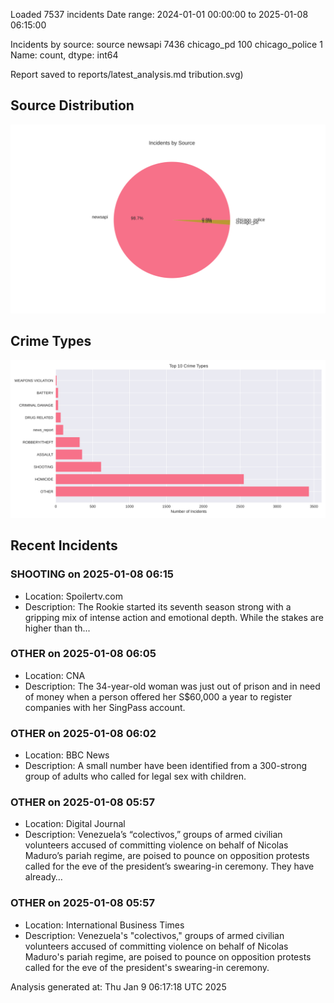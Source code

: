 
Loaded 7537 incidents
Date range: 2024-01-01 00:00:00 to 2025-01-08 06:15:00

Incidents by source:
source
newsapi           7436
chicago_pd         100
chicago_police       1
Name: count, dtype: int64

Report saved to reports/latest_analysis.md
tribution.svg)

## Source Distribution
![Source Distribution](images/source_distribution.svg)

## Crime Types
![Crime Types](images/crime_types.svg)

## Recent Incidents

### SHOOTING on 2025-01-08 06:15
- Location: Spoilertv.com
- Description: The Rookie  started its seventh season strong with a gripping mix of intense action and emotional depth. While the stakes are higher than th...


### OTHER on 2025-01-08 06:05
- Location: CNA
- Description: The 34-year-old woman was just out of prison and in need of money when a person offered her S$60,000 a year to register companies with her SingPass account.


### OTHER on 2025-01-08 06:02
- Location: BBC News
- Description: A small number have been identified from a 300-strong group of adults who called for legal sex with children.


### OTHER on 2025-01-08 05:57
- Location: Digital Journal
- Description: Venezuela’s “colectivos,” groups of armed civilian volunteers accused of committing violence on behalf of Nicolas Maduro’s pariah regime, are poised to pounce on opposition protests called for the eve of the president’s swearing-in ceremony. They have already…


### OTHER on 2025-01-08 05:57
- Location: International Business Times
- Description: Venezuela's "colectivos," groups of armed civilian volunteers accused of committing violence on behalf of Nicolas Maduro's pariah regime, are poised to pounce on opposition protests called for the eve of the president's swearing-in ceremony.

Analysis generated at: Thu Jan  9 06:17:18 UTC 2025
